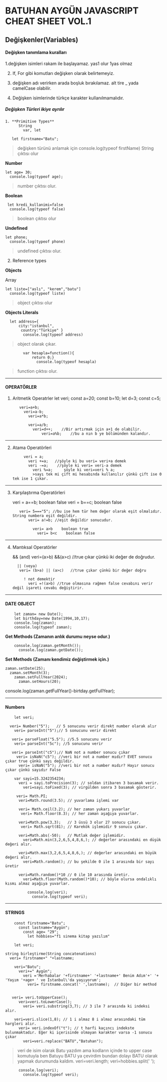 #                           **BATUHAN AYGÜN JAVASCRIPT CHEAT SHEET VOL.1**
## Değişkenler(Variables)
#### Değişken tanımlama kuralları


1.değişken isimleri rakam ile başlayamaz. yas1 olur 1yas olmaz

2. If, For gibi komutları değişken olarak belirtemeyiz.

3. değişken adı verirken arada boşluk bırakılamaz. alt tire _ yada camelCase olabilir.

4. Değişken isimlerinde türkçe karakter kullanılmamalıdır.

##### Değişken Türleri ikiye ayrılır

    1. **Primitive Types**
          String 
            var, let

       let firstname="Batu";
       
>değişken türünü anlamak için console.log(typeof firstName)
>String çıktısı olur

**Number** 

    let age= 30;
      console.log(typeof age); 
      
>number çıktısı olur.

**Boolean**

     let kredi_kullanimi=false
      console.log(typeof false)
        
>boolean çıktısı olur

**Undefined**

    let phone;
      console.log(typeof phone)
>undefined çıktısı olur.


2. Reference types

**Objects**

   Array
   
    let liste=["aslı", "kerem","batu"]
      console.log(typeof liste)
>object çıktısı olur

**Objects Literals**

      let address={
          city:"istanbul",
           country:"Türkiye" }
            console.log(typeof address)
>object olarak çıkar.

            var hesapla=function(){
                return 0;}
                  console.log(typeof hesapla)
>function çıktısı olur.

***********************************************************
#### OPERATÖRLER

1. Aritmetik Operatrler
      let veri;
       const a=20;
       const b=10; 
       let d=3;
       const c=5;

          veri=a+b;
            veri=a-b;
              veri=a*b;
              
              veri=a/b;
                veri=d++;    //Bir artırmak için a+1 de olabilir.
                    veri=a%b;    //bu a nın b ye bölümünden kalandır.

 ****************************************************************
 
2. Atama Operatörleri

            veri = a;
              veri +=a;   //şöyle ki bu veri= veri+a demek
              veri -=a;    //şöyle ki veri= veri-a demek
                veri %=a;     şöyle ki veri=veri % a; 
                >sayı tek mi çift mi hesabında kullanılır çünkü çift ise 0 tek ise 1 çıkar.

 ****************************************************************

3. Karşılaştırma Operatörleri

      veri = a==b;   boolean false
          veri = b==c;   boolean false

          veri= 5==="5"; //bu ise hem tür hem değer olarak eşit olmalıdır. String numbera eşit değildir.
              veri= a!=b; //eşit değildir sonucudur.

                veri= a>b    boolean true
                  veri= b<c    boolean false    
 ****************************************************************

4. Mantıksal Operatörler

      && (and)
        veri=(a>b) &&(a>c)  //true çıkar çünkü iki değer de doğrudur.

         || (veya) 
          veri= (b>a) || (a>c)   //true çıkar çünkü bir değer doğru

            ! not demektir
              veri =!(a>b) //true olmasına rağmen false cevabını verir değil işareti cevabı değiştirir.




 ****************************************************************

#### DATE OBJECT
    

        let zaman= new Date();
        let birthday=new Date(1994,10,17);
        console.log(zaman);
        console.log(typeof zaman);

**Get Methods (Zamanın anlık durumu neyse odur.)**

        console.log(zaman.getMonth());
          console.log(zaman.getDate());


**Set Methods (Zamanı kendimiz değiştirmek için.)**

    zaman.setDate(25);
      zaman.setMonth(3);
        zaman.setFullYear(2024);
          zaman.setHours(20);



console.log(zaman.getFullYear()-birtday.getFullYear);

 ****************************************************************

#### Numbers

        let veri;

      veri= Number("5");   // 5 sonucunu verir direkt number olarak alır
        veri= parseInt("5");// 5 sonucunu verir direkt
        
       veri= parseFloat("5.5"); //5.5 sonucunu verir
        veri= parseInt("5c"); //5 sonucunu verir
        
       veri= parseInt("c5");// NaN not a number sonucu çıkar
         veri= isNaN("c5"); //veri bir not a number mıdır? EVET sonucu çıkar true çünkü sayı değildir.
          veri= isNaN("5"); //veri bir not a number mıdır? Hayır sonucu çıkar çünkü sayıdır False

        var sayi=15.3242354234;
          veri = sayi.toPrecision(3); // soldan itibaren 3 basamak verir.
            veri=sayi.toFixed(3); // virgülden sonra 3 basamak gösterir.

         veri= Math.PI;
          veri=Math.round(3.5); // yuvarlama işlemi var
          
          veri= Math.ceil(3.2); // her zaman yukarı yuvarlar
           veri= Math.floor(8.3); // her zaman aşağıya yuvarlar.
           
          veri=Math.pow(3,3);   // 3 üssü 3 olur 27 sonucu çıkar.
           veri= Math.sqrt(81); // Karekök işlemidir 9 sonucu çıkar.
           
          veri=Math.abs(-50);   // Mutlak değer işlemidir.
            veri=Math.min(3,2,6,5,4,8,6,); // değerler arasındaki en düşük değeri alır.
            
          veri=Math.max(3,2,6,5,4,8,6,); // değerler arasındaki en büyük değeri alır.
            veri=Math.random(); // bu şekilde 0 ile 1 arasında bir sayı üretir
            
          veri=Math.random()*10 // 0 ile 10 arasında üretir.
            veri=Math.floor(Math.random()*10); // böyle olursa ondalıklı kısmı almaz aşağıya yuvarlar.
            
              console.log(veri);
                console.log(typeof veri);


 ****************************************************************
 


#### STRINGS


        const firstname="Batu";
          const lastname="Aygün";
            const age= "29";
              let hobbies="f1 sinema kitap yazılım"

        let veri;

    string birleştirme(String concatenations)
      veri= firstname+" "+lastname;
      
        veri="Batu";
          veri+=" Aygün"; 
            veri ='Merhabalar '+firstname+' '+lastname+' Benim Adım'+' '+ 'Yaşım '+age+ ' ve İstanbul\'da yaşıyorum';
              veri= firstname.concat(' ',lastname);  // Diğer bir method


       veri= veri.toUpperCase();
          veri=veri.toLowerCase();
            veri= veri.substring(3,7); // 3 ile 7 arasında ki indeksi alır.
            
        veri=veri.slice(1,8); // 1 i almaz 8 i almaz arasındaki tüm hargleri alır.
          veri= veri.indexOf("t"); // t harfi kaçıncı indekste bulunmaktadır. Eğer ki içerisinde olmayan karakter varsa -1 sonucu çıkar
            veri=veri.replace("BATU","Batuhan");
>veri de isim olarak Batu yazdım ama kodların içinde to upper case komutuyla ben Batuyu BATU ya çevirdim bundan dolayı BATU olarak yapmak durumunda kaldım.
        veri=veri.length;
           veri=hobbies.split(' ');

          console.log(veri);
            console.log(typeof veri);

